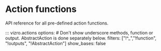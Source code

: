 # Action functions
<!-- vale off -->

API reference for all pre-defined action functions.

::: vizro.actions
    options:
     # Don't show underscore methods, function or output. AbstractAction is done separately below.
      filters: ["!^_","!function", "!outputs", "!AbstractAction"]
      show_bases: false

<!--
TODO-AV2 D 5: uncomment the below and remove `show_bases: false` from above when AbstractAction becomes public.
::: vizro.actions.AbstractAction
-->

<!-- vale on -->

